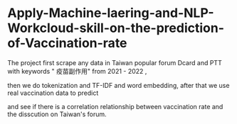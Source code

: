 # Apply-Machine-laering-and-NLP-Workcloud-skill-on-the-prediction-of-Vaccination-rate
The project first scrape any data in Taiwan popular forum Dcard and PTT with keywords " 疫苗副作用" from 2021 - 2022 , 

then we do tokenization and TF-IDF and word embedding, after that we use real vaccination data to predict 

and see if there is a correlation relationship between vaccination rate and the disscution on Taiwan's forum. 
